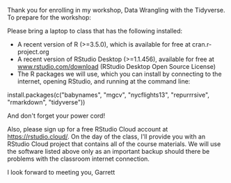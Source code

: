 Thank you for enrolling in my workshop, Data Wrangling with the Tidyverse. To prepare for the workshop:

Please bring a laptop to class that has the following installed:

* A recent version of R (>=3.5.0), which is available for free at cran.r-project.org
* A recent version of RStudio Desktop (>=1.1.456), available for free at www.rstudio.com/download (RStudio Desktop Open Source License)
* The R packages we will use, which you can install by connecting to the internet, opening RStudio, and running at the command line:

install.packages(c("babynames", "mgcv", "nycflights13", "repurrrsive", "rmarkdown", "tidyverse"))

And don't forget your power cord!

Also, please sign up for a free RStudio Cloud account at https://rstudio.cloud/. On the day of the class, I'll provide you with an RStudio Cloud project that contains all of the course materials. We will use the software listed above only as an important backup should there be problems with the classroom internet connection.

I look forward to meeting you,
Garrett